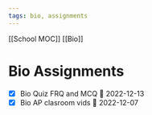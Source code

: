 ```yaml
---
tags: bio, assignments
---
```

[[School MOC]] [[Bio]]
# Bio Assignments
- [x] Bio Quiz FRQ and MCQ 📅 2022-12-13
- [x] Bio AP clasroom vids 📅 2022-12-07